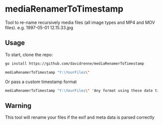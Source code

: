 # mediaRenamerToTimestamp

Tool to re-name recursively media files (all image types and MP4 and MOV files).  e.g. 1997-05-01 12.15.33.jpg

## Usage

To start, clone the repo:

```bash
go install https://github.com/davidrenne/mediaRenamerToTimestamp

mediaRenamerToTimestamp "Y:\YourFiles\"
```

Or pass a custom timestamp format

```bash
mediaRenamerToTimestamp "Y:\YourFiles\" "Any format using these date times https://www.geeksforgeeks.org/time-formatting-in-golang/ such as RFC850 Monday, 02-Jan-06 15:04:05 MST"
```

## Warning

This tool will rename your files if the exif and meta data is parsed correctly
